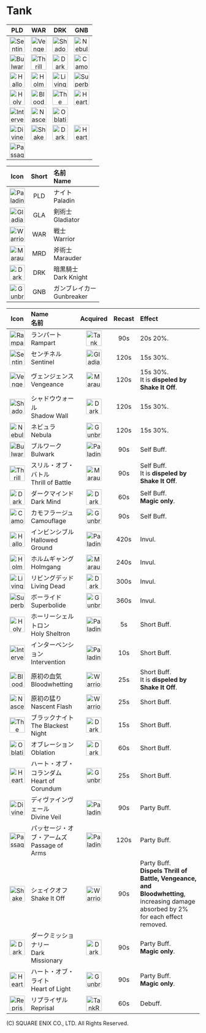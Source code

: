 # Tank

<style>
    td img {
        width: 40px;
    }
</style>

| PLD | WAR | DRK | GNB
| :-: | :-: | :-: | :-:
| ![Sentinel](sentinel.png) | ![Vengeance](vengeance.png) | ![Shadow Wall](shadow_wall.png) | ![Nebula](nebula.png)
| ![Bulwark](bulwark.png) | ![Thrill of Battle](thrill_of_battle.png) | ![Dark Mind](dark_mind.png) | ![Camouflage](camouflage.png)
| ![Hallowed Ground](hallowed_ground.png) | ![Holmgang](holmgang.png) | ![Living Dead](living_dead.png) | ![Superbolide](superbolide.png)
| ![Holy Sheltron](holy_sheltron.png) | ![Bloodwhetting](bloodwhetting.png) | ![The Blackest Night](the_blackest_night.png) | ![Heart of Corundum](heart_of_corundum.png)
| ![Intervention](intervention.png) | ![Nascent Flash](nascent_flash.png) | ![Oblation](oblation.png)
| ![Divine Veil](divine_veil.png) | ![Shake It Off](shake_it_off.png) | ![Dark Missionary](dark_missionary.png) | ![Heart of Light](heart_of_light.png)
| ![Passage of Arms](passage_of_arms.png)

| Icon | Short | 名前<br>Name
| :--: | :---: | :-----------
| ![Paladin](Paladin.png) | PLD | ナイト<br>Paladin
| ![Gladiator](Gladiator.png) | GLA | 剣術士<br>Gladiator
| ![Warrior](Warrior.png) | WAR | 戦士<br>Warrior
| ![Marauder](Marauder.png) | MRD | 斧術士<br>Marauder
| ![Dark Knight](DarkKnight.png) | DRK | 暗黒騎士<br>Dark Knight
| ![Gunbreaker](Gunbreaker.png) | GNB | ガンブレイカー<br>Gunbreaker

| Icon | Name<br>名前 | Acquired | Recast | Effect
| :--: | :----------- | :------: | :----: | :-----
| ![Rampart](rampart.png) | ランパート<br>Rampart | ![Tank Role](TankRole.png) | 90s | 20s 20%.
| ![Sentinel](sentinel.png) | センチネル<br>Sentinel | ![Gladiator](Gladiator.png) | 120s | 15s 30%.
| ![Vengeance](vengeance.png) | ヴェンジェンス<br>Vengeance | ![Marauder](Marauder.png) | 120s | 15s 30%.<br>It is **dispeled by Shake It Off**.
| ![Shadow Wall](shadow_wall.png) | シャドウウォール<br>Shadow Wall | ![Dark Knight](DarkKnight.png) | 120s | 15s 30%.
| ![Nebula](nebula.png) | ネビュラ<br>Nebula | ![Gunbreaker](Gunbreaker.png) | 120s | 15s 30%.
| ![Bulwark](bulwark.png) | ブルワーク<br>Bulwark | ![Paladin](Paladin.png) | 90s | Self Buff.
| ![Thrill of Battle](thrill_of_battle.png) | スリル・オブ・バトル<br>Thrill of Battle | ![Marauder](Marauder.png) | 90s | Self Buff.<br>It is **dispeled by Shake It Off**.
| ![Dark Mind](dark_mind.png) | ダークマインド<br>Dark Mind | ![Dark Knight](DarkKnight.png) | 60s | Self Buff.<br>**Magic only**.
| ![Camouflage](camouflage.png) | カモフラージュ<br>Camouflage | ![Gunbreaker](Gunbreaker.png) | 90s | Self Buff.
| ![Hallowed Ground](hallowed_ground.png) | インビンシブル<br>Hallowed Ground | ![Paladin](Paladin.png) | 420s | Invul.
| ![Holmgang](holmgang.png) | ホルムギャング<br>Holmgang | ![Marauder](Marauder.png) | 240s | Invul.
| ![Living Dead](living_dead.png) | リビングデッド<br>Living Dead | ![Dark Knight](DarkKnight.png) | 300s | Invul.
| ![Superbolide](superbolide.png) | ボーライド<br>Superbolide | ![Gunbreaker](Gunbreaker.png) | 360s | Invul.
| ![Holy Sheltron](holy_sheltron.png) | ホーリーシェルトロン<br>Holy Sheltron | ![Paladin](Paladin.png) | 5s | Short Buff.
| ![Intervention](intervention.png) | インターベンション<br>Intervention | ![Paladin](Paladin.png) | 10s | Short Buff.
| ![Bloodwhetting](bloodwhetting.png) | 原初の血気<br>Bloodwhetting | ![Warrior](Warrior.png) | 25s | Short Buff.<br>It is **dispeled by Shake It Off**.
| ![Nascent Flash](nascent_flash.png) | 原初の猛り<br>Nascent Flash | ![Warrior](Warrior.png) | 25s | Short Buff.
| ![The Blackest Night](the_blackest_night.png) | ブラックナイト<br>The Blackest Night | ![Dark Knight](DarkKnight.png) | 15s | Short Buff.
| ![Oblation](oblation.png) | オブレーション<br>Oblation | ![Dark Knight](DarkKnight.png) | 60s | Short Buff.
| ![Heart of Corundum](heart_of_corundum.png) | ハート・オブ・コランダム<br>Heart of Corundum | ![Gunbreaker](Gunbreaker.png) | 25s | Short Buff.
| ![Divine Veil](divine_veil.png) | ディヴァインヴェール<br>Divine Veil | ![Paladin](Paladin.png) | 90s | Party Buff.
| ![Passage of Arms](passage_of_arms.png) | パッセージ・オブ・アームズ<br>Passage of Arms | ![Paladin](Paladin.png) | 120s | Party Buff.
| ![Shake It Off](shake_it_off.png) | シェイクオフ<br>Shake It Off | ![Warrior](Warrior.png) | 90s | Party Buff.<br>**Dispels Thrill of Battle, Vengeance, and Bloodwhetting**, increasing damage absorbed by 2% for each effect removed. 
| ![Dark Missionary](dark_missionary.png) | ダークミッショナリー<br>Dark Missionary | ![Dark Knight](DarkKnight.png) | 90s | Party Buff.<br>**Magic only**.
| ![Heart of Light](heart_of_light.png) | ハート・オブ・ライト<br>Heart of Light | ![Gunbreaker](Gunbreaker.png) | 90s | Party Buff.<br>**Magic only**.
| ![Reprisal](reprisal.png) | リプライザル<br>Reprisal | ![TankRole](TankRole.png) | 60s | Debuff.

(C) SQUARE ENIX CO., LTD. All Rights Reserved.
